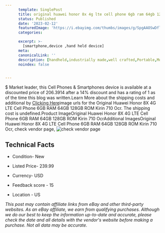 ```yaml
---
      template: SinglePost
      title: original huawei honor 8x 4g lte cell phone 6gb ram 64gb 128gb rom kirin 710 ocr
      status: Published
      date: '2023-02-12'
      featuredImage: 'https://i.ebayimg.com/thumbs/images/g/SpgAAOSwDflj5GRz/s-l225.jpg'
      categories: 

      excerpt: >-
        [smartphone,device ,hand held device]
      meta:
      canonicalLink: ''
      description: [handheld,industrially made,well crafted,Portable,Mobile,Compact,Convenient,Lightweight,Maneuverable,Man-portable,Miniature,Carriable,Hand-held,Light,Holdable,Transportable,Mobile device,Pocket-sized,On-the-go,Wireless,Cordless,Compact size,Convenient size, smartphone,device ,hand held device]
      noindex: false

        
---
```

$
    Market leader, this Cell Phones & Smartphones device is available at a discounted price of 206.3914 after a 14% discount and has a rating of 1 as of the time this blog was written.Learn More about the shipping costs and additional by [Clicking Here](https://www.ebay.com/itm/354572716866?hash=item528e2e4b42%3Ag%3ASpgAAOSwDflj5GRz&mkevt=1&mkcid=1&mkrid=711-53200-19255-0&campid=%253CePNCampaignId%253E&customid=%253CreferenceId%253E&toolid=10049)image urls for the Original Huawei Honor 8X 4G LTE Cell Phone 6GB RAM 64GB 128GB ROM Kirin 710 Ocr. The shipping cost is undefined.Product ImageOriginal Huawei Honor 8X 4G LTE Cell Phone 6GB RAM 64GB 128GB ROM Kirin 710 OcrAdditional ImagesOriginal Huawei Honor 8X 4G LTE Cell Phone 6GB RAM 64GB 128GB ROM Kirin 710 Ocr, check vendor page, ![check vendor page](https://origin-galleryplus.ebayimg.com/ws/web/354572716866_2_0_1/225x225.jpg,https://origin-galleryplus.ebayimg.com/ws/web/354572716866_3_0_1/225x225.jpg,https://origin-galleryplus.ebayimg.com/ws/web/354572716866_4_0_1/225x225.jpg,https://origin-galleryplus.ebayimg.com/ws/web/354572716866_5_0_1/225x225.jpg,https://origin-galleryplus.ebayimg.com/ws/web/354572716866_6_0_1/225x225.jpg,https://origin-galleryplus.ebayimg.com/ws/web/354572716866_7_0_1/225x225.jpg,https://origin-galleryplus.ebayimg.com/ws/web/354572716866_8_0_1/225x225.jpg,https://origin-galleryplus.ebayimg.com/ws/web/354572716866_9_0_1/225x225.jpg,https://origin-galleryplus.ebayimg.com/ws/web/354572716866_10_0_1/225x225.jpg,https://origin-galleryplus.ebayimg.com/ws/web/354572716866_11_0_1/225x225.jpg,https://origin-galleryplus.ebayimg.com/ws/web/354572716866_12_0_1/225x225.jpg)
    
    

 ## Technical Facts 



     
      

 - Condition- New 


      

 - Listed Price- 239.99 


      

 - Currency- USD 


      

 - Feedback score - 15 


      

 - Location - US 


      
      

 *_This post may contain affiliate links from eBay and other third-party websites. As an eBay affiliate, we earn from qualifying purchases. Although we do our best to keep the information up-to-date and accurate, please check the date and all details with the vendor's website before making a purchase. Not all data may be accurate._*



    
    
    
    
    